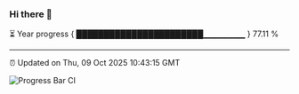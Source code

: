 ### Hi there 👋

⏳ Year progress { ███████████████████████▁▁▁▁▁▁▁ } 77.11 %

---

⏰ Updated on Thu, 09 Oct 2025 10:43:15 GMT

![Progress Bar CI](https://github.com/IshwaranRudhara/GIT-ACTION/workflows/Progress%20Bar%20CI/badge.svg)

